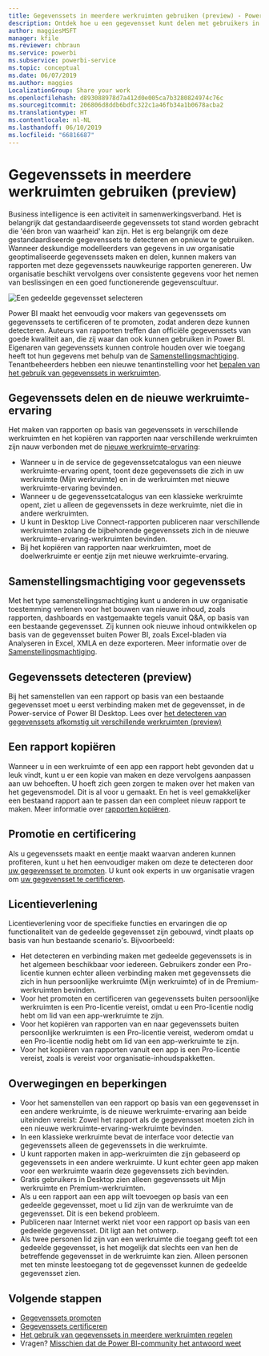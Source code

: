 ```yaml
---
title: Gegevenssets in meerdere werkruimten gebruiken (preview) - Power BI
description: Ontdek hoe u een gegevensset kunt delen met gebruikers in de hele organisatie. Daarna kunnen ze rapporten samenstellen op basis van uw gegevensset in hun eigen werkruimten.
author: maggiesMSFT
manager: kfile
ms.reviewer: chbraun
ms.service: powerbi
ms.subservice: powerbi-service
ms.topic: conceptual
ms.date: 06/07/2019
ms.author: maggies
LocalizationGroup: Share your work
ms.openlocfilehash: d893088978d7a412d0e005ca7b3280824974c76c
ms.sourcegitcommit: 206806d8ddb6bdfc322c1a46fb34a1b0678acba2
ms.translationtype: HT
ms.contentlocale: nl-NL
ms.lasthandoff: 06/10/2019
ms.locfileid: "66816687"
---
```

# <a name="use-datasets-across-workspaces-preview"></a>Gegevenssets in meerdere werkruimten gebruiken (preview)

Business intelligence is een activiteit in samenwerkingsverband. Het is belangrijk dat gestandaardiseerde gegevenssets tot stand worden gebracht die 'één bron van waarheid' kan zijn. Het is erg belangrijk om deze gestandaardiseerde gegevenssets te detecteren en opnieuw te gebruiken. Wanneer deskundige modelleerders van gegevens in uw organisatie geoptimaliseerde gegevenssets maken en delen, kunnen makers van rapporten met deze gegevenssets nauwkeurige rapporten genereren. Uw organisatie beschikt vervolgens over consistente gegevens voor het nemen van beslissingen en een goed functionerende gegevenscultuur.

![Een gedeelde gegevensset selecteren](media/service-datasets-across-workspaces/power-bi-select-shared-dataset.png)

Power BI maakt het eenvoudig voor makers van gegevenssets om gegevenssets te certificeren of te promoten, zodat anderen deze kunnen detecteren. Auteurs van rapporten treffen dan officiële gegevenssets van goede kwaliteit aan, die zij waar dan ook kunnen gebruiken in Power BI. Eigenaren van gegevenssets kunnen controle houden over wie toegang heeft tot hun gegevens met behulp van de [Samenstellingsmachtiging](service-datasets-build-permissions.md#build-permissions-for-shared-datasets). Tenantbeheerders hebben een nieuwe tenantinstelling voor het [bepalen van het gebruik van gegevenssets in werkruimten](service-datasets-admin-across-workspaces.md).

## <a name="dataset-sharing-and-the-new-workspace-experience"></a>Gegevenssets delen en de nieuwe werkruimte-ervaring

Het maken van rapporten op basis van gegevenssets in verschillende werkruimten en het kopiëren van rapporten naar verschillende werkruimten zijn nauw verbonden met de [nieuwe werkruimte-ervaring](service-create-the-new-workspaces.md):

- Wanneer u in de service de gegevenssetcatalogus van een nieuwe werkruimte-ervaring opent, toont deze gegevenssets die zich in uw werkruimte (Mijn werkruimte) en in de werkruimten met nieuwe werkruimte-ervaring bevinden. 
- Wanneer u de gegevenssetcatalogus van een klassieke werkruimte opent, ziet u alleen de gegevenssets in deze werkruimte, niet die in andere werkruimten.
- U kunt in Desktop Live Connect-rapporten publiceren naar verschillende werkruimten zolang de bijbehorende gegevenssets zich in de nieuwe werkruimte-ervaring-werkruimten bevinden.
- Bij het kopiëren van rapporten naar werkruimten, moet de doelwerkruimte er eentje zijn met nieuwe werkruimte-ervaring.

## <a name="build-permission-for-datasets"></a>Samenstellingsmachtiging voor gegevenssets

Met het type samenstellingsmachtiging kunt u anderen in uw organisatie toestemming verlenen voor het bouwen van nieuwe inhoud, zoals rapporten, dashboards en vastgemaakte tegels vanuit Q&A, op basis van een bestaande gegevensset. Zij kunnen ook nieuwe inhoud ontwikkelen op basis van de gegevensset buiten Power BI, zoals Excel-bladen via Analyseren in Excel, XMLA en deze exporteren. Meer informatie over de [Samenstellingsmachtiging](service-datasets-build-permissions.md#build-permissions-for-shared-datasets).

## <a name="discover-datasets-preview"></a>Gegevenssets detecteren (preview)

Bij het samenstellen van een rapport op basis van een bestaande gegevensset moet u eerst verbinding maken met de gegevensset, in de Power-service of Power BI Desktop. Lees over [het detecteren van gegevenssets afkomstig uit verschillende werkruimten (preview)](service-datasets-discover-across-workspaces.md)

## <a name="copy-a-report"></a>Een rapport kopiëren

Wanneer u in een werkruimte of een app een rapport hebt gevonden dat u leuk vindt, kunt u er een kopie van maken en deze vervolgens aanpassen aan uw behoeften. U hoeft zich geen zorgen te maken over het maken van het gegevensmodel. Dit is al voor u gemaakt. En het is veel gemakkelijker een bestaand rapport aan te passen dan een compleet nieuw rapport te maken. Meer informatie over [rapporten kopiëren](service-datasets-copy-reports.md).

## <a name="promotion-and-certification"></a>Promotie en certificering

Als u gegevenssets maakt en eentje maakt waarvan anderen kunnen profiteren, kunt u het hen eenvoudiger maken om deze te detecteren door [uw gegevensset te promoten](service-datasets-promote.md). U kunt ook experts in uw organisatie vragen om [uw gegevensset te certificeren](service-datasets-certify.md).

## <a name="licensing"></a>Licentieverlening

Licentieverlening voor de specifieke functies en ervaringen die op functionaliteit van de gedeelde gegevensset zijn gebouwd, vindt plaats op basis van hun bestaande scenario's.  Bijvoorbeeld:

- Het detecteren en verbinding maken met gedeelde gegevenssets is in het algemeen beschikbaar voor iedereen. Gebruikers zonder een Pro-licentie kunnen echter alleen verbinding maken met gegevenssets die zich in hun persoonlijke werkruimte (Mijn werkruimte) of in de Premium-werkruimten bevinden.
- Voor het promoten en certificeren van gegevenssets buiten persoonlijke werkruimten is een Pro-licentie vereist, omdat u een Pro-licentie nodig hebt om lid van een app-werkruimte te zijn.
- Voor het kopiëren van rapporten van en naar gegevenssets buiten persoonlijke werkruimten is een Pro-licentie vereist, wederom omdat u een Pro-licentie nodig hebt om lid van een app-werkruimte te zijn.
- Voor het kopiëren van rapporten vanuit een app is een Pro-licentie vereist, zoals is vereist voor organisatie-inhoudspakketten.

## <a name="considerations-and-limitations"></a>Overwegingen en beperkingen

- Voor het samenstellen van een rapport op basis van een gegevensset in een andere werkruimte, is de nieuwe werkruimte-ervaring aan beide uiteinden vereist: Zowel het rapport als de gegevensset moeten zich in een nieuwe werkruimte-ervaring-werkruimte bevinden.
- In een klassieke werkruimte bevat de interface voor detectie van gegevenssets alleen de gegevenssets in die werkruimte.
- U kunt rapporten maken in app-werkruimten die zijn gebaseerd op gegevenssets in een andere werkruimte. U kunt echter geen app maken voor een werkruimte waarin deze gegevenssets zich bevinden.
- Gratis gebruikers in Desktop zien alleen gegevenssets uit Mijn werkruimte en Premium-werkruimten.
- Als u een rapport aan een app wilt toevoegen op basis van een gedeelde gegevensset, moet u lid zijn van de werkruimte van de gegevensset. Dit is een bekend probleem.
- Publiceren naar Internet werkt niet voor een rapport op basis van een gedeelde gegevensset. Dit ligt aan het ontwerp.
- Als twee personen lid zijn van een werkruimte die toegang geeft tot een gedeelde gegevensset, is het mogelijk dat slechts een van hen de betreffende gegevensset in de werkruimte kan zien. Alleen personen met ten minste leestoegang tot de gegevensset kunnen de gedeelde gegevensset zien. 

## <a name="next-steps"></a>Volgende stappen

- [Gegevenssets promoten](service-datasets-promote.md)
- [Gegevenssets certificeren](service-datasets-certify.md)
- [Het gebruik van gegevenssets in meerdere werkruimten regelen](service-datasets-admin-across-workspaces.md)
- Vragen? [Misschien dat de Power BI-community het antwoord weet](http://community.powerbi.com/)
